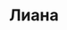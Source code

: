 ---
title: "Лиана"
description: "Я жгучая брюнетка с роскошным смуглым телом, голубыми глазами, которая предоставляет vip эскорт услуги. Со мной у вас будет незабываемый отдых и по настоящему сладкое удовольствие. Предпочитаю общение с успешными и уверенными в себе мужчинами. Изучаю итальянский и английский языки, последним владею в совершенстве, могу свободно общаться с иностранцами. 

У меня есть высшее образование, умею вести беседы в элитном обществе. Если хотите встретиться со мной, свяжитесь с нашим агентством вип эскорта и наш менеджер организует нам незабываемую встречу."
Price: "От 1000$"
height: "173"
weight: "48"
age: "22"
folder: liana
mainImage: 1.webp
images:
  - 2.webp
  - 3.webp
---